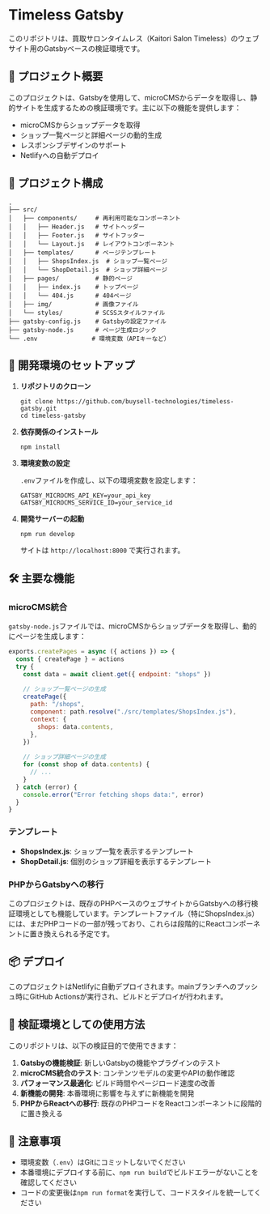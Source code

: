 # Timeless Gatsby

このリポジトリは、買取サロンタイムレス（Kaitori Salon Timeless）のウェブサイト用のGatsbyベースの検証環境です。

## 🚀 プロジェクト概要

このプロジェクトは、Gatsbyを使用して、microCMSからデータを取得し、静的サイトを生成するための検証環境です。主に以下の機能を提供します：

- microCMSからショップデータを取得
- ショップ一覧ページと詳細ページの動的生成
- レスポンシブデザインのサポート
- Netlifyへの自動デプロイ

## 🧐 プロジェクト構成

```
.
├── src/
│   ├── components/     # 再利用可能なコンポーネント
│   │   ├── Header.js   # サイトヘッダー
│   │   ├── Footer.js   # サイトフッター
│   │   └── Layout.js   # レイアウトコンポーネント
│   ├── templates/      # ページテンプレート
│   │   ├── ShopsIndex.js  # ショップ一覧ページ
│   │   └── ShopDetail.js  # ショップ詳細ページ
│   ├── pages/          # 静的ページ
│   │   ├── index.js    # トップページ
│   │   └── 404.js      # 404ページ
│   ├── img/            # 画像ファイル
│   └── styles/         # SCSSスタイルファイル
├── gatsby-config.js    # Gatsbyの設定ファイル
├── gatsby-node.js      # ページ生成ロジック
└── .env               # 環境変数（APIキーなど）
```

## 🔧 開発環境のセットアップ

1. **リポジトリのクローン**

   ```shell
   git clone https://github.com/buysell-technologies/timeless-gatsby.git
   cd timeless-gatsby
   ```

2. **依存関係のインストール**

   ```shell
   npm install
   ```

3. **環境変数の設定**

   `.env`ファイルを作成し、以下の環境変数を設定します：

   ```
   GATSBY_MICROCMS_API_KEY=your_api_key
   GATSBY_MICROCMS_SERVICE_ID=your_service_id
   ```

4. **開発サーバーの起動**

   ```shell
   npm run develop
   ```

   サイトは `http://localhost:8000` で実行されます。

## 🛠️ 主要な機能

### microCMS統合

`gatsby-node.js`ファイルでは、microCMSからショップデータを取得し、動的にページを生成します：

```javascript
exports.createPages = async ({ actions }) => {
  const { createPage } = actions
  try {
    const data = await client.get({ endpoint: "shops" })
    
    // ショップ一覧ページの生成
    createPage({
      path: "/shops",
      component: path.resolve("./src/templates/ShopsIndex.js"),
      context: {
        shops: data.contents,
      },
    })
    
    // ショップ詳細ページの生成
    for (const shop of data.contents) {
      // ...
    }
  } catch (error) {
    console.error("Error fetching shops data:", error)
  }
}
```

### テンプレート

- **ShopsIndex.js**: ショップ一覧を表示するテンプレート
- **ShopDetail.js**: 個別のショップ詳細を表示するテンプレート

### PHPからGatsbyへの移行

このプロジェクトは、既存のPHPベースのウェブサイトからGatsbyへの移行検証環境としても機能しています。テンプレートファイル（特にShopsIndex.js）には、まだPHPコードの一部が残っており、これらは段階的にReactコンポーネントに置き換えられる予定です。

## 📦 デプロイ

このプロジェクトはNetlifyに自動デプロイされます。mainブランチへのプッシュ時にGitHub Actionsが実行され、ビルドとデプロイが行われます。

## 🧪 検証環境としての使用方法

このリポジトリは、以下の検証目的で使用できます：

1. **Gatsbyの機能検証**: 新しいGatsbyの機能やプラグインのテスト
2. **microCMS統合のテスト**: コンテンツモデルの変更やAPIの動作確認
3. **パフォーマンス最適化**: ビルド時間やページロード速度の改善
4. **新機能の開発**: 本番環境に影響を与えずに新機能を開発
5. **PHPからReactへの移行**: 既存のPHPコードをReactコンポーネントに段階的に置き換える

## 📝 注意事項

- 環境変数（`.env`）はGitにコミットしないでください
- 本番環境にデプロイする前に、`npm run build`でビルドエラーがないことを確認してください
- コードの変更後は`npm run format`を実行して、コードスタイルを統一してください
